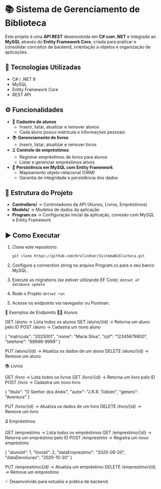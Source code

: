 # 📚 Sistema de Gerenciamento de Biblioteca

Este projeto é uma **API REST** desenvolvida em **C# com .NET** e integrada ao **MySQL** através do **Entity Framework Core**, criada para praticar e consolidar conceitos de backend, orientação a objetos e organização de aplicações.

## 🚀 Tecnologias Utilizadas
- C# / .NET 8
- MySQL
- Entity Framework Core
- REST API

## ⚙️ Funcionalidades
- 📘 **Cadastro de alunos**
  - Inserir, listar, atualizar e remover alunos
  - Cada aluno possui matrícula e informações pessoais
- 📚 **Gerenciamento de livros**
  - Inserir, listar, atualizar e remover livros
- ⏳ **Controle de empréstimos**
  - Registrar empréstimos de livros para alunos
  - Listar e gerenciar empréstimos ativos
- 💾 **Persistência em MySQL com Entity Framework**
  - Mapeamento objeto-relacional (ORM)
  - Garantia de integridade e persistência dos dados

## 📂 Estrutura do Projeto
- **Controllers/** → Controladores da API (Alunos, Livros, Empréstimos)  
- **Models/** → Modelos de dados da aplicação  
- **Program.cs** → Configuração inicial da aplicação, conexão com MySQL e Entity Framework  

## ▶️ Como Executar
1. Clone este repositório:
   ```bash
   git clone https://github.com/brulindner/SistemaBiblioteca.git
   
2. Configure a connection string no arquivo Program.cs para o seu banco MySQL.
   
3. Execute as migrations (se estiver utilizando EF Core):
   ```dotnet ef database update```

4. Rode o Projeto
   ```dotnet run```

5. Acesse os endpoints via navegador ou Postman.

📌 Exemplos de Endpoints
👩‍🎓 Alunos

GET /aluno → Lista todos os alunos
GET /aluno/{id} → Retorna um aluno pelo ID
POST /aluno → Cadastra um novo aluno

{
  "matricula": "2025001",
  "nome": "Maria Silva",
  "cpf": "12345678900",
  "telefone": "99999-9999"
}

PUT /aluno/{id} → Atualiza os dados de um aluno
DELETE /aluno/{id} → Remove um aluno

📚 Livros

GET /livro → Lista todos os livros
GET /livro/{id} → Retorna um livro pelo ID
POST /livro → Cadastra um novo livro

{
  "titulo": "O Senhor dos Anéis",
  "autor": "J.R.R. Tolkien",
  "genero": "Aventura"
}

PUT /livro/{id} → Atualiza os dados de um livro
DELETE /livro/{id} → Remove um livro

⏳ Empréstimos

GET /emprestimo → Lista todos os empréstimos
GET /emprestimo/{id} → Retorna um empréstimo pelo ID
POST /emprestimo → Registra um novo empréstimo

{
  "alunoId": 1,
  "livroId": 2,
  "dataEmprestimo": "2025-09-20",
  "dataDevolucao": "2025-10-20"
}

PUT /emprestimo/{id} → Atualiza um empréstimo
DELETE /emprestimo/{id} → Remove um empréstimo
 
✨ Desenvolvido para estudos e prática de backend.
